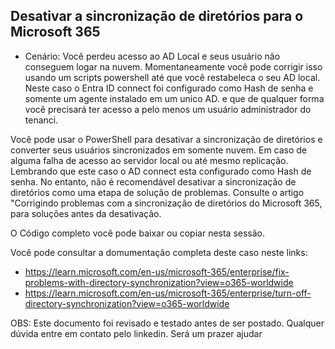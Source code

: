 ## Desativar a sincronização de diretórios para o Microsoft 365

- Cenário:
Você perdeu acesso ao AD Local e seus usuário não conseguem logar na nuvem. Momentaneamente você pode corrigir isso usando um scripts powershell até que você restabeleca o seu AD local. 
Neste caso o Entra ID connect foi configurado como Hash de senha e somente um agente instalado em um unico AD. e que de qualquer forma você precisará ter acesso a pelo menos um usuário administrador do tenanci. 


Você pode usar o PowerShell para desativar a sincronização de diretórios e converter seus usuários sincronizados em somente nuvem. Em caso de alguma falha de acesso ao servidor local ou até mesmo replicação. Lembrando que este caso o AD connect esta configurado como Hash de senha. 
No entanto, não é recomendável desativar a sincronização de diretórios como uma etapa de solução de problemas. Consulte o artigo "Corrigindo problemas com a sincronização de diretórios do Microsoft 365, para soluções antes da desativação.

O Código completo você pode baixar ou copiar nesta sessão.

Você pode consultar a domumentação completa deste caso neste links:
- https://learn.microsoft.com/en-us/microsoft-365/enterprise/fix-problems-with-directory-synchronization?view=o365-worldwide
- https://learn.microsoft.com/en-us/microsoft-365/enterprise/turn-off-directory-synchronization?view=o365-worldwide


OBS: Este documento foi revisado e testado antes de ser postado. Qualquer dúvida entre em contato pelo linkedin. Será um prazer ajudar
